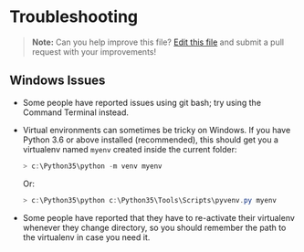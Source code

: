 # Troubleshooting

> **Note:** Can you help improve this file? [Edit this file](https://github.com/audreyr/cookiecutter-pypackage/blob/master/docs/troubleshooting.rst) and submit a pull request with your improvements!

## Windows Issues

- Some people have reported issues using git bash; try using the Command Terminal instead.
- Virtual environments can sometimes be tricky on Windows. If you have Python 3.6 or above installed (recommended), this should get you a virtualenv named `myenv` created inside the current folder:

    ```powershell
    > c:\Python35\python -m venv myenv
    ```
    Or:
    ```powershell
    > c:\Python35\python c:\Python35\Tools\Scripts\pyvenv.py myenv
    ```
- Some people have reported that they have to re-activate their virtualenv whenever they change directory, so you should remember the path to the virtualenv in case you need it.
